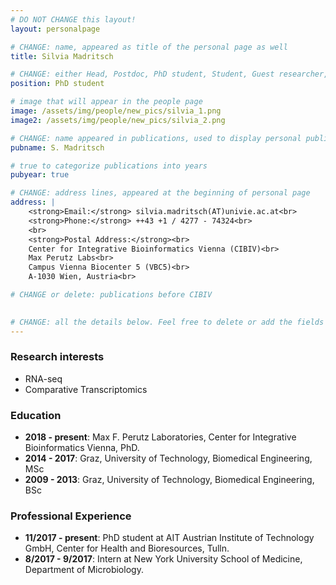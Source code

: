 ```yaml
---
# DO NOT CHANGE this layout!
layout: personalpage

# CHANGE: name, appeared as title of the personal page as well
title: Silvia Madritsch

# CHANGE: either Head, Postdoc, PhD student, Student, Guest researcher, System administrator, or Secretery
position: PhD student 

# image that will appear in the people page
image: /assets/img/people/new_pics/silvia_1.png
image2: /assets/img/people/new_pics/silvia_2.png

# CHANGE: name appeared in publications, used to display personal publications
pubname: S. Madritsch

# true to categorize publications into years
pubyear: true

# CHANGE: address lines, appeared at the beginning of personal page
address: |
    <strong>Email:</strong> silvia.madritsch(AT)univie.ac.at<br>
    <strong>Phone:</strong> ++43 +1 / 4277 - 74324<br>
    <br>
    <strong>Postal Address:</strong><br>
    Center for Integrative Bioinformatics Vienna (CIBIV)<br>
    Max Perutz Labs<br>
    Campus Vienna Biocenter 5 (VBC5)<br>
    A-1030 Wien, Austria<br>

# CHANGE or delete: publications before CIBIV

   
# CHANGE: all the details below. Feel free to delete or add the fields (e.g. Talks and Posters, Software)
---
```


### Research interests
<div class="hline"></div>

* RNA-seq<br>
* Comparative Transcriptomics<br>

### Education
<div class="hline"></div>

* __2018 - present__: Max F. Perutz Laboratories, Center for Integrative Bioinformatics Vienna, PhD. <br>
* __2014 - 2017__: Graz, University of Technology, Biomedical Engineering, MSc <br>
* __2009 - 2013__: Graz, University of Technology, Biomedical Engineering, BSc <br>

### Professional Experience
<div class="hline"></div>

* __11/2017 - present__: PhD student at AIT Austrian Institute of Technology GmbH, Center for Health and Bioresources, Tulln.<br>
* __8/2017 - 9/2017__: Intern at New York University School of Medicine, Department of Microbiology.<br>







